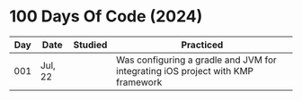 # 100 Days Of Code (2024)

| Day | Date | Studied | Practiced |
| --- | --- | --- | --- |
| 001 | Jul, 22 | | Was configuring a gradle and JVM for integrating iOS project with KMP framework |
